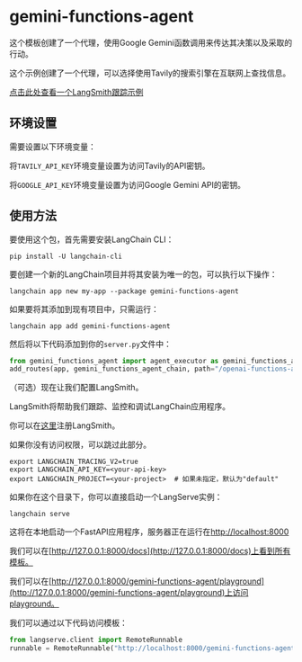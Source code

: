 # gemini-functions-agent

这个模板创建了一个代理，使用Google Gemini函数调用来传达其决策以及采取的行动。

这个示例创建了一个代理，可以选择使用Tavily的搜索引擎在互联网上查找信息。

[点击此处查看一个LangSmith跟踪示例](https://smith.langchain.com/public/0ebf1bd6-b048-4019-b4de-25efe8d3d18c/r)

## 环境设置

需要设置以下环境变量：

将`TAVILY_API_KEY`环境变量设置为访问Tavily的API密钥。

将`GOOGLE_API_KEY`环境变量设置为访问Google Gemini API的密钥。

## 使用方法

要使用这个包，首先需要安装LangChain CLI：

```shell
pip install -U langchain-cli
```

要创建一个新的LangChain项目并将其安装为唯一的包，可以执行以下操作：

```shell
langchain app new my-app --package gemini-functions-agent
```

如果要将其添加到现有项目中，只需运行：

```shell
langchain app add gemini-functions-agent
```

然后将以下代码添加到你的`server.py`文件中：

```python
from gemini_functions_agent import agent_executor as gemini_functions_agent_chain
add_routes(app, gemini_functions_agent_chain, path="/openai-functions-agent")
```

（可选）现在让我们配置LangSmith。

LangSmith将帮助我们跟踪、监控和调试LangChain应用程序。

你可以在[这里](https://smith.langchain.com/)注册LangSmith。

如果你没有访问权限，可以跳过此部分。

```shell
export LANGCHAIN_TRACING_V2=true
export LANGCHAIN_API_KEY=<your-api-key>
export LANGCHAIN_PROJECT=<your-project>  # 如果未指定，默认为"default"
```

如果你在这个目录下，你可以直接启动一个LangServe实例：

```shell
langchain serve
```

这将在本地启动一个FastAPI应用程序，服务器正在运行在[http://localhost:8000](http://localhost:8000)

我们可以在[http://127.0.0.1:8000/docs](http://127.0.0.1:8000/docs)上看到所有模板。

我们可以在[http://127.0.0.1:8000/gemini-functions-agent/playground](http://127.0.0.1:8000/gemini-functions-agent/playground)上访问playground。

我们可以通过以下代码访问模板：

```python
from langserve.client import RemoteRunnable
runnable = RemoteRunnable("http://localhost:8000/gemini-functions-agent")
```